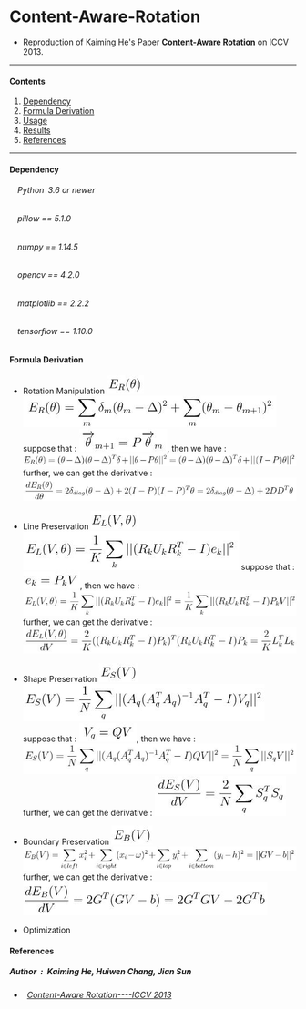 # Content-Aware-Rotation
* Reproduction of Kaiming He's Paper [**Content-Aware Rotation**](http://kaiminghe.com/publications/iccv13car.pdf) on ICCV 2013.<br>
---
#### Contents

1. [Dependency](#Dependency)
1. [Formula Derivation](#formula-derivation)
1. [Usage](#Usage)
1. [Results](#Results)
1. [References](#References)
---

#### Dependency
###### &emsp;Python&ensp;3.6 or newer<br>
###### &emsp;pillow == 5.1.0<br>
###### &emsp;numpy == 1.14.5<br>
###### &emsp;opencv == 4.2.0<br>
###### &emsp;matplotlib == 2.2.2<br>
###### &emsp;tensorflow == 1.10.0<br>

#### Formula Derivation
* Rotation Manipulation ![eq1](https://github.com/ForeverPs/content-aware-rotation/blob/master/eq/eq1.jpg) <br>
![eq2](https://github.com/ForeverPs/content-aware-rotation/blob/master/eq/eq2.jpg)
suppose that : ![eq3](https://github.com/ForeverPs/content-aware-rotation/blob/master/eq/eq3.jpg), then we have : ![eq4](https://github.com/ForeverPs/content-aware-rotation/blob/master/eq/eq4.jpg)
further, we can get the derivative : ![eq5](https://github.com/ForeverPs/content-aware-rotation/blob/master/eq/eq5.jpg) <br>

* Line Preservation ![eq6](https://github.com/ForeverPs/content-aware-rotation/blob/master/eq/eq6.jpg) <br>
![eq7](https://github.com/ForeverPs/content-aware-rotation/blob/master/eq/eq7.jpg)
suppose that : ![eq8](https://github.com/ForeverPs/content-aware-rotation/blob/master/eq/eq8.jpg), then we have : ![eq9](https://github.com/ForeverPs/content-aware-rotation/blob/master/eq/eq9.jpg)
further, we can get the derivative : ![eq10](https://github.com/ForeverPs/content-aware-rotation/blob/master/eq/eq10.jpg) <br>

* Shape Preservation ![eq11](https://github.com/ForeverPs/content-aware-rotation/blob/master/eq/eq11.jpg) <br>
![eq12](https://github.com/ForeverPs/content-aware-rotation/blob/master/eq/eq12.jpg)
suppose that : ![eq13](https://github.com/ForeverPs/content-aware-rotation/blob/master/eq/eq13.jpg), then we have : ![eq14](https://github.com/ForeverPs/content-aware-rotation/blob/master/eq/eq14.jpg)
further, we can get the derivative : ![eq15](https://github.com/ForeverPs/content-aware-rotation/blob/master/eq/eq15.jpg) <br>

* Boundary Preservation ![eq16](https://github.com/ForeverPs/content-aware-rotation/blob/master/eq/eq16.jpg) <br>
![eq17](https://github.com/ForeverPs/content-aware-rotation/blob/master/eq/eq17.jpg)
further, we can get the derivative : ![eq18](https://github.com/ForeverPs/content-aware-rotation/blob/master/eq/eq18.jpg) <br>

* Optimization





#### References
##### Author&ensp;:&ensp;Kaiming He, Huiwen Chang, Jian Sun<br>
* ###### &ensp;[Content-Aware Rotation----ICCV 2013](http://kaiminghe.com/publications/iccv13car.pdf)<br>
